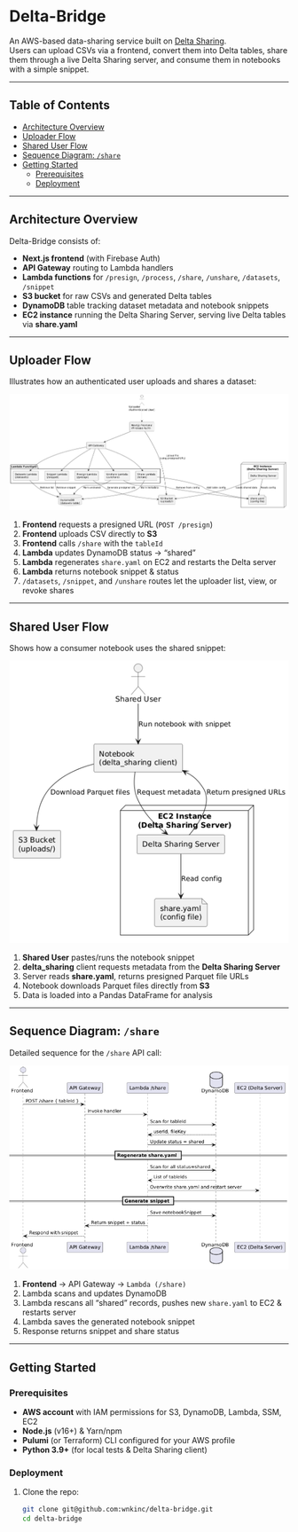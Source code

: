 # Delta-Bridge

An AWS-based data-sharing service built on [Delta Sharing](https://github.com/delta-io/delta-sharing).  
Users can upload CSVs via a frontend, convert them into Delta tables, share them through a live Delta Sharing server, and consume them in notebooks with a simple snippet.

---

## Table of Contents

- [Architecture Overview](#architecture-overview)
- [Uploader Flow](#uploader-flow)
- [Shared User Flow](#shared-user-flow)
- [Sequence Diagram: `/share`](#sequence-diagram-share)
- [Getting Started](#getting-started)
  - [Prerequisites](#prerequisites)
  - [Deployment](#deployment)

---

## Architecture Overview

Delta-Bridge consists of:

- **Next.js frontend** (with Firebase Auth)
- **API Gateway** routing to Lambda handlers
- **Lambda functions** for `/presign`, `/process`, `/share`, `/unshare`, `/datasets`, `/snippet`
- **S3 bucket** for raw CSVs and generated Delta tables
- **DynamoDB** table tracking dataset metadata and notebook snippets
- **EC2 instance** running the Delta Sharing Server, serving live Delta tables via **share.yaml**

---

## Uploader Flow

Illustrates how an authenticated user uploads and shares a dataset:

![Uploader Flow](docs/images/uploader-flow.png)

1. **Frontend** requests a presigned URL (`POST /presign`)
2. **Frontend** uploads CSV directly to **S3**
3. **Frontend** calls `/share` with the `tableId`
4. **Lambda** updates DynamoDB status → “shared”
5. **Lambda** regenerates `share.yaml` on EC2 and restarts the Delta server
6. **Lambda** returns notebook snippet & status
7. `/datasets`, `/snippet`, and `/unshare` routes let the uploader list, view, or revoke shares

---

## Shared User Flow

Shows how a consumer notebook uses the shared snippet:

![Shared User Flow](docs/images/shared-user-flow.png)

1. **Shared User** pastes/runs the notebook snippet
2. **delta_sharing** client requests metadata from the **Delta Sharing Server**
3. Server reads **share.yaml**, returns presigned Parquet file URLs
4. Notebook downloads Parquet files directly from **S3**
5. Data is loaded into a Pandas DataFrame for analysis

---

## Sequence Diagram: `/share`

Detailed sequence for the `/share` API call:

![Sequence – /share](docs/images/sequence-share.png)

1. **Frontend** → API Gateway → `Lambda (/share)`
2. Lambda scans and updates DynamoDB
3. Lambda rescans all “shared” records, pushes new `share.yaml` to EC2 & restarts server
4. Lambda saves the generated notebook snippet
5. Response returns snippet and share status

---

## Getting Started

### Prerequisites

- **AWS account** with IAM permissions for S3, DynamoDB, Lambda, SSM, EC2
- **Node.js** (v16+) & Yarn/npm
- **Pulumi** (or Terraform) CLI configured for your AWS profile
- **Python 3.9+** (for local tests & Delta Sharing client)

### Deployment

1. Clone the repo:
   ```bash
   git clone git@github.com:wnkinc/delta-bridge.git
   cd delta-bridge
   ```
